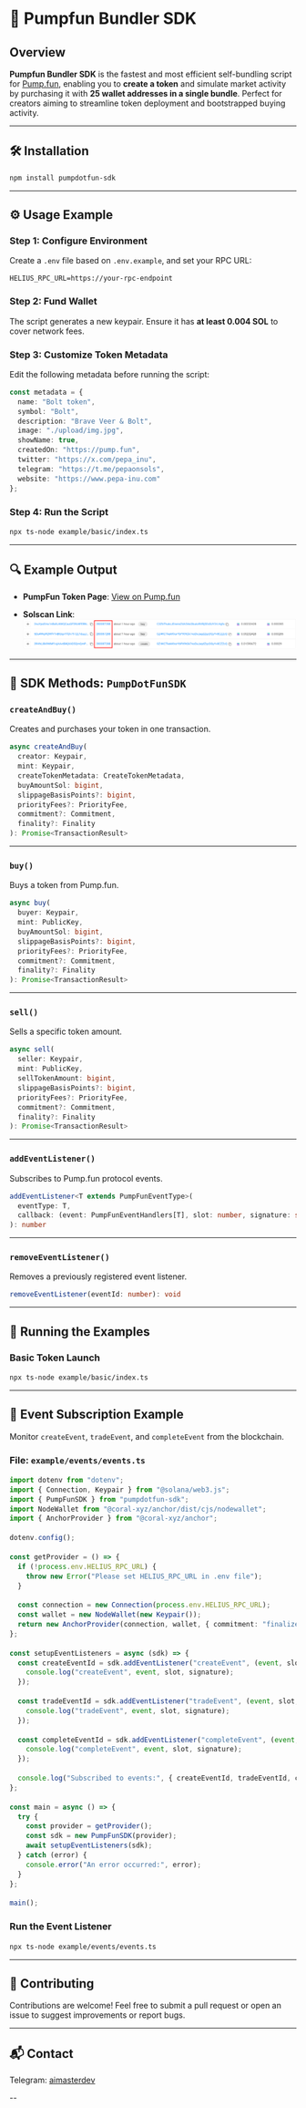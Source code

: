 # 🚀 Pumpfun Bundler SDK

## Overview

**Pumpfun Bundler SDK** is the fastest and most efficient self-bundling script for [Pump.fun](https://pump.fun), enabling you to **create a token** and simulate market activity by purchasing it with **25 wallet addresses in a single bundle**. Perfect for creators aiming to streamline token deployment and bootstrapped buying activity.

---

## 🛠 Installation

```bash
npm install pumpdotfun-sdk
```

---

## ⚙️ Usage Example

### Step 1: Configure Environment

Create a `.env` file based on `.env.example`, and set your RPC URL:

```env
HELIUS_RPC_URL=https://your-rpc-endpoint
```

### Step 2: Fund Wallet

The script generates a new keypair. Ensure it has **at least 0.004 SOL** to cover network fees.

### Step 3: Customize Token Metadata

Edit the following metadata before running the script:

```ts
const metadata = {
  name: "Bolt token",
  symbol: "Bolt",
  description: "Brave Veer & Bolt",
  image: "./upload/img.jpg",
  showName: true,
  createdOn: "https://pump.fun",
  twitter: "https://x.com/pepa_inu",
  telegram: "https://t.me/pepaonsols",
  website: "https://www.pepa-inu.com"
};
```

### Step 4: Run the Script

```bash
npx ts-node example/basic/index.ts
```

---

## 🔍 Example Output

* **PumpFun Token Page**:
  [View on Pump.fun](https://pump.fun/2q4JLenwD1cRhzSLu3uPMQPw4fTEYp7bLtfmBwFLb48v)

* **Solscan Link**:
  ![Token on Solscan](image.png)

---

## 📘 SDK Methods: `PumpDotFunSDK`

### `createAndBuy()`

Creates and purchases your token in one transaction.

```ts
async createAndBuy(
  creator: Keypair,
  mint: Keypair,
  createTokenMetadata: CreateTokenMetadata,
  buyAmountSol: bigint,
  slippageBasisPoints?: bigint,
  priorityFees?: PriorityFee,
  commitment?: Commitment,
  finality?: Finality
): Promise<TransactionResult>
```

---

### `buy()`

Buys a token from Pump.fun.

```ts
async buy(
  buyer: Keypair,
  mint: PublicKey,
  buyAmountSol: bigint,
  slippageBasisPoints?: bigint,
  priorityFees?: PriorityFee,
  commitment?: Commitment,
  finality?: Finality
): Promise<TransactionResult>
```

---

### `sell()`

Sells a specific token amount.

```ts
async sell(
  seller: Keypair,
  mint: PublicKey,
  sellTokenAmount: bigint,
  slippageBasisPoints?: bigint,
  priorityFees?: PriorityFee,
  commitment?: Commitment,
  finality?: Finality
): Promise<TransactionResult>
```

---

### `addEventListener()`

Subscribes to Pump.fun protocol events.

```ts
addEventListener<T extends PumpFunEventType>(
  eventType: T,
  callback: (event: PumpFunEventHandlers[T], slot: number, signature: string) => void
): number
```

---

### `removeEventListener()`

Removes a previously registered event listener.

```ts
removeEventListener(eventId: number): void
```

---

## 🧪 Running the Examples

### Basic Token Launch

```bash
npx ts-node example/basic/index.ts
```

---

## 📡 Event Subscription Example

Monitor `createEvent`, `tradeEvent`, and `completeEvent` from the blockchain.

### File: `example/events/events.ts`

```ts
import dotenv from "dotenv";
import { Connection, Keypair } from "@solana/web3.js";
import { PumpFunSDK } from "pumpdotfun-sdk";
import NodeWallet from "@coral-xyz/anchor/dist/cjs/nodewallet";
import { AnchorProvider } from "@coral-xyz/anchor";

dotenv.config();

const getProvider = () => {
  if (!process.env.HELIUS_RPC_URL) {
    throw new Error("Please set HELIUS_RPC_URL in .env file");
  }

  const connection = new Connection(process.env.HELIUS_RPC_URL);
  const wallet = new NodeWallet(new Keypair());
  return new AnchorProvider(connection, wallet, { commitment: "finalized" });
};

const setupEventListeners = async (sdk) => {
  const createEventId = sdk.addEventListener("createEvent", (event, slot, signature) => {
    console.log("createEvent", event, slot, signature);
  });

  const tradeEventId = sdk.addEventListener("tradeEvent", (event, slot, signature) => {
    console.log("tradeEvent", event, slot, signature);
  });

  const completeEventId = sdk.addEventListener("completeEvent", (event, slot, signature) => {
    console.log("completeEvent", event, slot, signature);
  });

  console.log("Subscribed to events:", { createEventId, tradeEventId, completeEventId });
};

const main = async () => {
  try {
    const provider = getProvider();
    const sdk = new PumpFunSDK(provider);
    await setupEventListeners(sdk);
  } catch (error) {
    console.error("An error occurred:", error);
  }
};

main();
```

### Run the Event Listener

```bash
npx ts-node example/events/events.ts
```

---

## 🤝 Contributing

Contributions are welcome!
Feel free to submit a pull request or open an issue to suggest improvements or report bugs.

---

## 📬 Contact

Telegram: [aimasterdev](https://t.me/aimasterdev)

--
